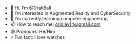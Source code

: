 - 👋 Hi, I’m @DrakBall
- 👀 I’m interested in Augmented Reality and CyberSecurity
- 🌱 I’m currently learning computer engineering 
- 📫 How to reach me: oriolav14@gmail.com
- 😄 Pronouns: He/Him
- ⚡ Fun fact: I love watches

<!---
DrakBall/DrakBall is a ✨ special ✨ repository because its `README.md` (this file) appears on your GitHub profile.
You can click the Preview link to take a look at your changes.
--->
